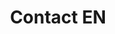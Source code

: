 ---
title: Contact EN
description: >-
  This is a desc
titre: Contact
slug: contact
layout: contact
image: null
i18nlanguage: en
draft: false
---